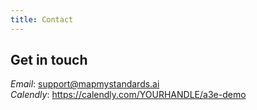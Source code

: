 ```yaml
---
title: Contact
---
```


## Get in touch

*Email*: support@mapmystandards.ai  
*Calendly*: https://calendly.com/YOURHANDLE/a3e-demo
